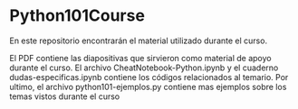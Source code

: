 # Python101Course
En este repositorio encontrarán el material utilizado durante el curso.

El PDF contiene las diapositivas que sirvieron como material de apoyo durante el curso.
El archivo CheatNotebook-Python.ipynb y el cuaderno dudas-especificas.ipynb contiene los códigos relacionados al temario. Por ultimo, el archivo python101-ejemplos.py contiene mas ejemplos sobre los temas vistos durante el curso

